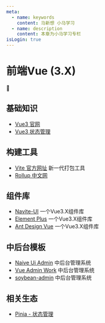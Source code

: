 ```yaml
---
meta:
  - name: keywords
    content: 马新想 小马学习 
  - name: description
    content: 本章为小马学习专栏
isLogin: true
---
```



# 前端Vue (3.X)


:horse:


## 基础知识

- [Vue3 官网](https://v3.cn.vuejs.org/)
- [Vue3 状态管理](https://pinia.vuejs.org/)

## 构建工具

- [Vite 官方网址](https://vitejs.cn/) 新一代打包工具
- [Rollup 中文网](https://www.rollupjs.com/)


## 组件库

- [Navite-UI](https://www.naiveui.com/zh-CN/light) 一个Vue3.X组件库
- [Element Plus](https://element-plus.gitee.io/zh-CN/) 一个Vue3.X组件库
- [Ant Design Vue](https://www.antdv.com/index-cn) 一个Vue3.X组件库


## 中后台模板

- [Naive Ui Admin](https://github.com/jekip/naive-ui-admin) 中后台管理系统
- [Vue Admin Work](http://vueadminwork.com/permission) 中后台管理系统
- [soybean-admin](https://github.com/honghuangdc/soybean-admin) 中后台管理系统


## 相关生态

- [Pinia - 状态管理](https://pinia.web3doc.top/)

